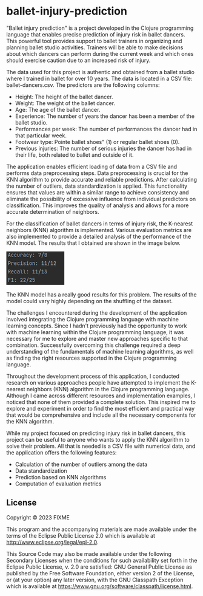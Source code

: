 # ballet-injury-prediction

"Ballet injury prediction" is a project developed in the Clojure programming language that enables precise prediction of injury risk in ballet dancers. This powerful tool provides support to ballet trainers in organizing and planning ballet studio activities. Trainers will be able to make decisions about which dancers can perform during the current week and which ones should exercise caution due to an increased risk of injury.

The data used for this project is authentic and obtained from a ballet studio where I trained in ballet for over 10 years. The data is located in a CSV file: ballet-dancers.csv. The predictors are the following columns:

- Height: The height of the ballet dancer.
- Weight: The weight of the ballet dancer.
- Age: The age of the ballet dancer.
- Experience: The number of years the dancer has been a member of the ballet studio.
- Performances per week: The number of performances the dancer had in that particular week.
- Footwear type: Pointe ballet shoes" (1) or regular ballet shoes (0).
- Previous injuries: The number of serious injuries the dancer has had in their life, both related to ballet and outside of it.

The application enables efficient loading of data from a CSV file and performs data preprocessing steps. Data preprocessing is crucial for the KNN algorithm to provide accurate and reliable predictions. After calculating the number of outliers, data standardization is applied. This functionality ensures that values are within a similar range to achieve consistency and eliminate the possibility of excessive influence from individual predictors on classification. This improves the quality of analysis and allows for a more accurate determination of neighbors.

For the classification of ballet dancers in terms of injury risk, the K-nearest neighbors (KNN) algorithm is implemented. Various evaluation metrics are also implemented to provide a detailed analysis of the performance of the KNN model. The results that I obtained are shown in the image below.

![](metrics.PNG)

The KNN model has a really good results for this problem. The results of the model could vary highly depending on the shuffling of the dataset.

The challenges I encountered during the development of the application involved integrating the Clojure programming language with machine learning concepts. Since I hadn't previously had the opportunity to work with machine learning within the Clojure programming language, it was necessary for me to explore and master new approaches specific to that combination. Successfully overcoming this challenge required a deep understanding of the fundamentals of machine learning algorithms, as well as finding the right resources supported in the Clojure programming language.

Throughout the development process of this application, I conducted research on various approaches people have attempted to implement the K-nearest neighbors (KNN) algorithm in the Clojure programming language. Although I came across different resources and implementation examples, I noticed that none of them provided a complete solution. This inspired me to explore and experiment in order to find the most efficient and practical way that would be comprehensive and include all the necessary components for the KNN algorithm.

While my project focused on predicting injury risk in ballet dancers, this project can be useful to anyone who wants to apply the KNN algorithm to solve their problem. All that is needed is a CSV file with numerical data, and the application offers the following features:

- Calculation of the number of outliers among the data
- Data standardization
- Prediction based on KNN algorithms
- Computation of evaluation metrics
## License

Copyright © 2023 FIXME

This program and the accompanying materials are made available under the
terms of the Eclipse Public License 2.0 which is available at
http://www.eclipse.org/legal/epl-2.0.

This Source Code may also be made available under the following Secondary
Licenses when the conditions for such availability set forth in the Eclipse
Public License, v. 2.0 are satisfied: GNU General Public License as published by
the Free Software Foundation, either version 2 of the License, or (at your
option) any later version, with the GNU Classpath Exception which is available
at https://www.gnu.org/software/classpath/license.html.

